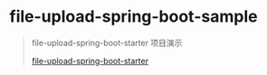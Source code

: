 # file-upload-spring-boot-sample
> file-upload-spring-boot-starter 项目演示
>
> [file-upload-spring-boot-starter](https://github.com/zhangliang1024/file-upload-spring-boot-starter)
